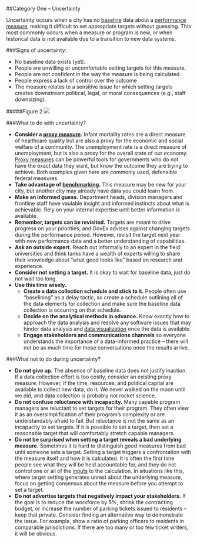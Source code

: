 ##Category One – Uncertainty

Uncertainty occurs when a city has no [baseline](Glossary.md) data about a [performance measure](Glossary.md), making it difficult to set appropriate targets without guessing. This most commonly occurs when a measure or program is new, or when historical data is not available due to a transition to new data systems. 

###Signs of uncertainty:
* No baseline data exists (yet).
* People are unwilling or uncomfortable setting targets for this measure.
* People are not confident in the way the measure is being calculated.
* People express a lack of control over the outcome
* The measure relates to a sensitive issue for which setting targets creates downstream political, legal, or moral consequences (e.g., staff downsizing).

#####Figure 2
<img src="https://raw.githubusercontent.com/centerforgov/setting-performance-targets-getting-started-guide/master/Figures/Target%20Setting%20-%20Figure%202.png">

###What to do with uncertainty?
* **Consider a [proxy measure](Proxy.md).** Infant mortality rates are a direct measure of healthcare quality but are also a proxy for the economic and social welfare of a community. The unemployment rate is a direct measure of unemployment, but is also a proxy for the overall state of our economy. [Proxy measures](Glossary.md) can be powerful tools for governments who do not have the exact data they want, but know the outcome they are trying to achieve. Both examples given here are commonly used, defensible federal measures.
* **Take advantage of [benchmarking](Benchmark.md).** This measure may be new for your city, but another city may already have data you could learn from.
* **Make an informed guess.** Department heads, division managers and frontline staff have vaulable insight and informed instincts about what is achievable. Rely on your internal expertise until better information is available. 
* **Remember, targets can be revisited.** Targets are meant to drive progress on your priorities; and GovEx advises against changing targets during the performance period. However, revisit the target next year with new performance data and a better understanding of capabilities. 
* **Ask an outside expert.** Reach out informally to an expert in the field: universities and think tanks have a wealth of experts willing to share their knowledge about “what good looks like” based on research and experience. 
* **Consider not setting a target.** It is okay to wait for baseline data, just do not wait too long.
* **Use this time wisely.** 
     * **Create a data collection schedule and stick to it.** People often use “baselining” as a delay tactic, so create a schedule outlining all of the data elements for collection and make sure the baseline data collection is occurring on that schedule. 
     * **Decide on the analytical methods in advance.** Know exactly how to approach the data analysis and resolve any software issues that may hinder data analysis and [data visualization](Glossary.md) once the data is available.  
     * **Engage stakeholders and communications channels** so everyone understands the importance of a data-informed practice – there  will not be as much time for those conversations once the results arrive.

###What not to do during uncertainty?
* **Do not give up.** The absence of baseline data does not justify inaction. If a data collection effort is too costly, consider an existing proxy measure. However, if the time, resources, and political capital are available to collect new data, do it. We never walked on the moon until we did, and data collection is probably not rocket science. 
* **Do not confuse reluctance with incapacity.** Many capable program managers are reluctant to set targets for their program. They often view it as an oversimplification of their program’s complexity or are understandably afraid to fail. But reluctance is not the same as an incapacity to set targets. If it is possible to set a target, then set a reasonable target that will comfortably stretch capable managers.
* **Do not be surprised when setting a target reveals a bad underlying measure.** Sometimes it is hard to distinguish good measures from bad until someone sets a target. Setting a target triggers a confrontation with the measure itself and how it is calculated. It is often the first time people see what they will be held accountable for, and they do not control one or all of the [inputs](Glossary.md) to the calculation. In situations like this, where target setting generates unrest about the underlying measure, focus on getting consensus about the measure before you attempt to set a target.
* **Do not advertise targets that negatively impact your stakeholders.** If the goal is to reduce the workforce by 5%, shrink the contracting budget, or increase the number of parking tickets issued to residents – keep that private. Consider finding an alternative way to demonstrate the issue. For example, show a ratio of parking officers to residents in comparable jurisdictions. If there are too many or too few ticket writers, it will be obvious. 
